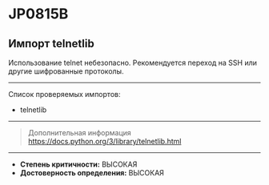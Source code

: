 # JP0815B
## Импорт telnetlib
Использование telnet небезопасно. Рекомендуется
переход на SSH или другие шифрованные протоколы.


---
Список проверяемых импортов:

* telnetlib

---
> Дополнительная информация
> <https://docs.python.org/3/library/telnetlib.html>
---
* __Степень критичности:__ ВЫСОКАЯ
* __Достоверность определения:__ ВЫСОКАЯ
